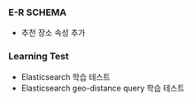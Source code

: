 ### E-R SCHEMA 
- 추천 장소 속성 추가

### Learning Test
- Elasticsearch 학습 테스트
- Elasticsearch geo-distance query 학습 테스트
 
